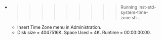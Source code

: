 * >>>>>>>>> Running inst-std-system-time-zone.sh ...
  * Insert Time Zone menu in Administration.
  * Disk size = 4047516K. Space Used = 4K. Runtime = 00:00:00:00.
